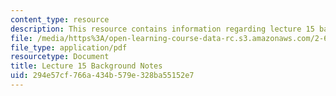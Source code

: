 ```yaml
---
content_type: resource
description: This resource contains information regarding lecture 15 background notes.
file: /media/https%3A/open-learning-course-data-rc.s3.amazonaws.com/2-682-acoustical-oceanography-spring-2012/294e57cf766a434b579e328ba55152e7_MIT2_682S12_bglec15.pdf
file_type: application/pdf
resourcetype: Document
title: Lecture 15 Background Notes
uid: 294e57cf-766a-434b-579e-328ba55152e7
---
```

